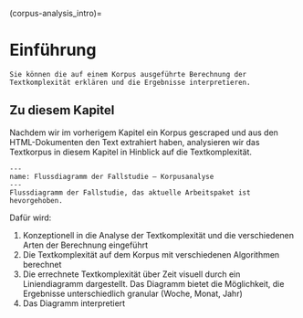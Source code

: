 (corpus-analysis_intro)=
# Einführung 
```{admonition} Groblernziel dieses Kapitels
Sie können die auf einem Korpus ausgeführte Berechnung der Textkomplexität erklären und die Ergebnisse interpretieren.
```

## Zu diesem Kapitel
Nachdem wir im vorherigem Kapitel ein Korpus gescraped und aus den HTML-Dokumenten den Text extrahiert haben, analysieren wir das Textkorpus in diesem Kapitel in Hinblick auf die Textkomplexität.

```{figure} ../book_images/flow-chart_corpus-analysis.png
---
name: Flussdiagramm der Fallstudie – Korpusanalyse
---
Flussdiagramm der Fallstudie, das aktuelle Arbeitspaket ist hevorgehoben.
```

Dafür wird:
1. Konzeptionell in die Analyse der Textkomplexität und die verschiedenen Arten der Berechnung eingeführt
2. Die Textkomplexität auf dem Korpus mit verschiedenen Algorithmen berechnet
3. Die errechnete Textkomplexität über Zeit visuell durch ein Liniendiagramm dargestellt. Das Diagramm bietet die Möglichkeit, die Ergebnisse unterschiedlich granular (Woche, Monat, Jahr)
4. Das Diagramm interpretiert

